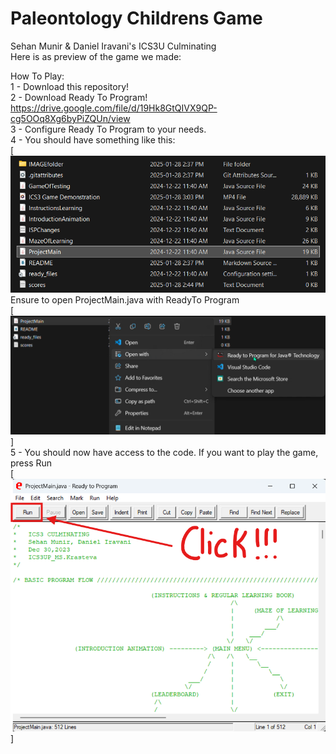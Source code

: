 # Paleontology Childrens Game
Sehan Munir & Daniel Iravani's ICS3U Culminating <br>
Here is as preview of the game we made: <br>
<div align="center">
  
</div>

How To Play: <br>
1 - Download this repository! <br>
2 - Download Ready To Program! https://drive.google.com/file/d/19Hk8GtQIVX9QP-cg5OOq8Xg6byPiZQUn/view <br>
3 - Configure Ready To Program to your needs. <br>
4 - You should have something like this: <br>
[![image](https://github.com/Emera1d3x/Paleontology-Childrens-Game/blob/main/Tutorial1.png) <br>
Ensure to open ProjectMain.java with ReadyTo Program <br>
[![image](https://github.com/Emera1d3x/Paleontology-Childrens-Game/blob/main/Tutorial2.png)] <br>
5 - You should now have access to the code. If you want to play the game, press Run <br>
[![image](https://github.com/Emera1d3x/Paleontology-Childrens-Game/blob/main/Tutorial3.png)] <br>
